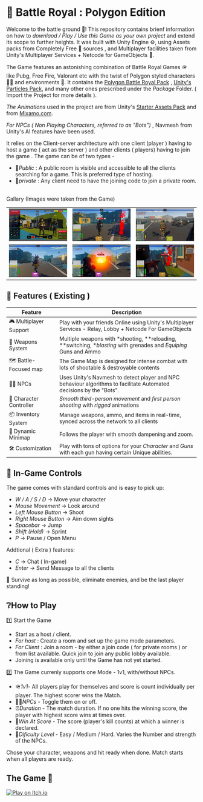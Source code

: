 # 🤖 Battle Royal : Polygon Edition
Welcome to the battle ground 🔫! This repository contains brienf information on how to *downlaod / Play / Use this Game as your own project* and extend its scope to further heights. It was built with Unity Engine ⚙, using Assets packs from Completely Free 🌟 sources , and Multiplayer facilities taken from Unity's Multiplayer Services + Netcode for GameObjects 🧩.

The Game features an astonishing combination of Battle Royal Games 🪖 like Pubg, Free Fire, Valorant etc with the twist of Polygon styled characters 👮‍♂ and environments 🌄. It contains the [Polygon Battle Royal Pack](https://devfreedom.club/polygon-battle-royale-pack/) , [Unity's Particles Pack](https://assetstore.unity.com/packages/vfx/particles/particle-pack-127325?srsltid=AfmBOorwuzsS4aaHw6vj6ApQPMHCXG8L2Ly2r3L5iApOgSf--9Soao1C), and many other ones prescribed under the *Package* Folder. ( Import the Project for more details ).

*The Animations* used in the project are from Unity's [Starter Assets Pack](https://assetstore.unity.com/packages/essentials/starter-assets-thirdperson-updates-in-new-charactercontroller-pa-196526?srsltid=AfmBOopP0umqfeeYYGcvtkrS9E6oFYm6q8zePUEhSDH5oabfpJurVwJq) and from [Mixamo.com](https://www.mixamo.com/).

*For NPCs ( Non Playing Characters, referred to as "Bots")* , Navmesh from Unity's AI features have been used.

It relies on the Client-server architecture with one client (player ) having to host a game ( act as the server ) and other clients ( players) having to join the game . The game can be of two types -
- 🎪*Public* : A public room is visible and accessible to all the clients searching for a game. This is preferred type of hosting.
- 🧱*private* : Any client need to have the joining code to join a private room.<br><br>

Gallary (Images were taken from the Game)
<table>
  <tr>
    <td><img src="Images/Screenshot (235).png" alt="Lobby Image"/></td>
    <td><img src="Images/Screenshot (236).png" alt="Lobby Image"/></td>
    <td><img src="Images/Screenshot (237).png" alt="Lobby Image"/></td>
  </tr>
  <tr>
    <td><img src="Images/Screenshot (247).png" alt="Lobby Image"/></td>
    <td><img src="Images/Screenshot (246).png" alt="Lobby Image"/></td>
    <td><img src="Images/Screenshot (243).png" alt="Lobby Image"/></td>
  </tr>
</table>

## 🚀 Features ( Existing )

| Feature | Description |
|---------|-------------|
| 🎮 Multiplayer Support | Play with your friends Online using Unity's Multiplayer Services - Relay, Lobby + Netcode For GameObjects|
| 🔫 Weapons System | Multiple weapons with *shooting, **reloading, **switching, **blasting* with grenades and *Equiping* Guns and Ammo |
| 🗺 Battle-Focused map| The Game Map is designed for intense combat with lots of shootable & destroyable contents|
| 🧟‍♂ NPCs | Uses Unity's Navmesh to detect player and NPC behaviour algorithms to facilitate Automated decisions by the "Bots".|
| 👤 Character Controller | *Smooth third-person movement* and *first person shooting* with *rigged* animations |
| 📦 Inventory System | Manage weapons, ammo, and items in real-time, synced across the network to all clients |
| 🎥 Dynamic Minimap | Follows the player with smooth dampening and zoom. |
| 🛠 Customization | Play with tons of options for your *Character* and *Guns* with each gun having certain Unique abilities.|

## 🧩 In-Game Controls 

The game comes with standard controls and is easy to pick up:  

- *W / A / S / D* → Move your character  
- *Mouse Movement* → Look around
- *Left Mouse Button* → Shoot  
- *Right Mouse Button* → Aim down sights  
- *Spacebar* → Jump  
- *Shift (Hold)* → Sprint  
- *P* → Pause / Open Menu
   
Addtional ( Extra ) features:

- *C* → Chat ( In-game)
- *Enter* → Send Message to all the clients

🎯 Survive as long as possible, eliminate enemies, and be the last player standing!

## ❔How to Play 
1️⃣ Start the Game
- Start as a host / client.
- *For host* : Create a room and set up the game mode parameters.
- *For Client* : Join a room - by either a join code ( for private rooms ) or from list available. Quick join to join any public lobby available.
- Joining is available only until the Game has not yet started.

2️⃣ The Game currenly supports one Mode - 1v1, with/without NPCs.
- 🪖*1v1*- All players play for themselves and score is count individually per player. The highest scorer wins the Match.
- 🧟‍♂*NPCs* - Toggle them on or off.
- ⏰*Duration* - The match duration. If no one hits the winning score, the player with highest score wins at times over.
- 🎯*Win At Score* - The score (player's kill counts) at which a winner is declared.
- 💪*Dificulty Level* - Easy / Medium / Hard. Varies the Number and strength of the NPCs.

Chose your character, weapons and hit ready when done. Match starts when all players are ready.

## The Game 🎯
[![Play on Itch.io](https://img.shields.io/badge/Play%20on-Itch.io-FA5C5C?style=for-the-badge&logo=itch.io&logoColor=white)]([https://your-itch-link.itch.io/your-game](https://vivekkrdutta03.itch.io/battle-royal-polygon-edition))
